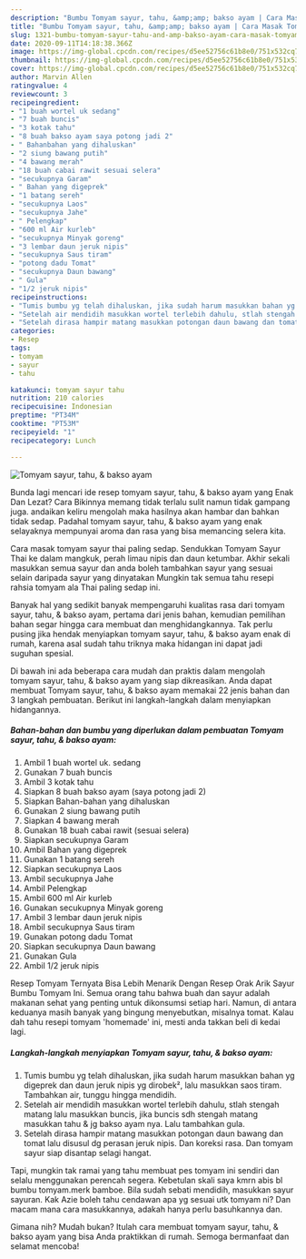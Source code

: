 ```yaml
---
description: "Bumbu Tomyam sayur, tahu, &amp;amp; bakso ayam | Cara Masak Tomyam sayur, tahu, &amp;amp; bakso ayam Yang Lezat Sekali"
title: "Bumbu Tomyam sayur, tahu, &amp;amp; bakso ayam | Cara Masak Tomyam sayur, tahu, &amp;amp; bakso ayam Yang Lezat Sekali"
slug: 1321-bumbu-tomyam-sayur-tahu-and-amp-bakso-ayam-cara-masak-tomyam-sayur-tahu-and-amp-bakso-ayam-yang-lezat-sekali
date: 2020-09-11T14:18:38.366Z
image: https://img-global.cpcdn.com/recipes/d5ee52756c61b8e0/751x532cq70/tomyam-sayur-tahu-bakso-ayam-foto-resep-utama.jpg
thumbnail: https://img-global.cpcdn.com/recipes/d5ee52756c61b8e0/751x532cq70/tomyam-sayur-tahu-bakso-ayam-foto-resep-utama.jpg
cover: https://img-global.cpcdn.com/recipes/d5ee52756c61b8e0/751x532cq70/tomyam-sayur-tahu-bakso-ayam-foto-resep-utama.jpg
author: Marvin Allen
ratingvalue: 4
reviewcount: 3
recipeingredient:
- "1 buah wortel uk sedang"
- "7 buah buncis"
- "3 kotak tahu"
- "8 buah bakso ayam saya potong jadi 2"
- " Bahanbahan yang dihaluskan"
- "2 siung bawang putih"
- "4 bawang merah"
- "18 buah cabai rawit sesuai selera"
- "secukupnya Garam"
- " Bahan yang digeprek"
- "1 batang sereh"
- "secukupnya Laos"
- "secukupnya Jahe"
- " Pelengkap"
- "600 ml Air kurleb"
- "secukupnya Minyak goreng"
- "3 lembar daun jeruk nipis"
- "secukupnya Saus tiram"
- "potong dadu Tomat"
- "secukupnya Daun bawang"
- " Gula"
- "1/2 jeruk nipis"
recipeinstructions:
- "Tumis bumbu yg telah dihaluskan, jika sudah harum masukkan bahan yg digeprek dan daun jeruk nipis yg dirobek², lalu masukkan saos tiram. Tambahkan air, tunggu hingga mendidih."
- "Setelah air mendidih masukkan wortel terlebih dahulu, stlah stengah matang lalu masukkan buncis, jika buncis sdh stengah matang masukkan tahu &amp; jg bakso ayam nya. Lalu tambahkan gula."
- "Setelah dirasa hampir matang masukkan potongan daun bawang dan tomat lalu disusul dg perasan jeruk nipis. Dan koreksi rasa. Dan tomyam sayur siap disantap selagi hangat."
categories:
- Resep
tags:
- tomyam
- sayur
- tahu

katakunci: tomyam sayur tahu 
nutrition: 210 calories
recipecuisine: Indonesian
preptime: "PT34M"
cooktime: "PT53M"
recipeyield: "1"
recipecategory: Lunch

---
```



![Tomyam sayur, tahu, &amp; bakso ayam](https://img-global.cpcdn.com/recipes/d5ee52756c61b8e0/751x532cq70/tomyam-sayur-tahu-bakso-ayam-foto-resep-utama.jpg)

Bunda lagi mencari ide resep tomyam sayur, tahu, &amp; bakso ayam yang Enak Dan Lezat? Cara Bikinnya memang tidak terlalu sulit namun tidak gampang juga. andaikan keliru mengolah maka hasilnya akan hambar dan bahkan tidak sedap. Padahal tomyam sayur, tahu, &amp; bakso ayam yang enak selayaknya mempunyai aroma dan rasa yang bisa memancing selera kita.

Cara masak tomyam sayur thai paling sedap. Sendukkan Tomyam Sayur Thai ke dalam mangkuk, perah limau nipis dan daun ketumbar. Akhir sekali masukkan semua sayur dan anda boleh tambahkan sayur yang sesuai selain daripada sayur yang dinyatakan Mungkin tak semua tahu resepi rahsia tomyam ala Thai paling sedap ini.

Banyak hal yang sedikit banyak mempengaruhi kualitas rasa dari tomyam sayur, tahu, &amp; bakso ayam, pertama dari jenis bahan, kemudian pemilihan bahan segar hingga cara membuat dan menghidangkannya. Tak perlu pusing jika hendak menyiapkan tomyam sayur, tahu, &amp; bakso ayam enak di rumah, karena asal sudah tahu triknya maka hidangan ini dapat jadi suguhan spesial.


Di bawah ini ada beberapa cara mudah dan praktis dalam mengolah tomyam sayur, tahu, &amp; bakso ayam yang siap dikreasikan. Anda dapat membuat Tomyam sayur, tahu, &amp; bakso ayam memakai 22 jenis bahan dan 3 langkah pembuatan. Berikut ini langkah-langkah dalam menyiapkan hidangannya.

<!--inarticleads1-->

##### Bahan-bahan dan bumbu yang diperlukan dalam pembuatan Tomyam sayur, tahu, &amp; bakso ayam:

1. Ambil 1 buah wortel uk. sedang
1. Gunakan 7 buah buncis
1. Ambil 3 kotak tahu
1. Siapkan 8 buah bakso ayam (saya potong jadi 2)
1. Siapkan  Bahan-bahan yang dihaluskan
1. Gunakan 2 siung bawang putih
1. Siapkan 4 bawang merah
1. Gunakan 18 buah cabai rawit (sesuai selera)
1. Siapkan secukupnya Garam
1. Ambil  Bahan yang digeprek
1. Gunakan 1 batang sereh
1. Siapkan secukupnya Laos
1. Ambil secukupnya Jahe
1. Ambil  Pelengkap
1. Ambil 600 ml Air kurleb
1. Gunakan secukupnya Minyak goreng
1. Ambil 3 lembar daun jeruk nipis
1. Ambil secukupnya Saus tiram
1. Gunakan potong dadu Tomat
1. Siapkan secukupnya Daun bawang
1. Gunakan  Gula
1. Ambil 1/2 jeruk nipis


Resep Tomyam Ternyata Bisa Lebih Menarik Dengan Resep Orak Arik Sayur Bumbu Tomyam Ini. Semua orang tahu bahwa buah dan sayur adalah makanan sehat yang penting untuk dikonsumsi setiap hari. Namun, di antara keduanya masih banyak yang bingung menyebutkan, misalnya tomat. Kalau dah tahu resepi tomyam &#39;homemade&#39; ini, mesti anda takkan beli di kedai lagi. 

<!--inarticleads2-->

##### Langkah-langkah menyiapkan Tomyam sayur, tahu, &amp; bakso ayam:

1. Tumis bumbu yg telah dihaluskan, jika sudah harum masukkan bahan yg digeprek dan daun jeruk nipis yg dirobek², lalu masukkan saos tiram. Tambahkan air, tunggu hingga mendidih.
1. Setelah air mendidih masukkan wortel terlebih dahulu, stlah stengah matang lalu masukkan buncis, jika buncis sdh stengah matang masukkan tahu &amp; jg bakso ayam nya. Lalu tambahkan gula.
1. Setelah dirasa hampir matang masukkan potongan daun bawang dan tomat lalu disusul dg perasan jeruk nipis. Dan koreksi rasa. Dan tomyam sayur siap disantap selagi hangat.


Tapi, mungkin tak ramai yang tahu membuat pes tomyam ini sendiri dan selalu menggunakan perencah segera. Kebetulan skali saya kmrn abis bl bumbu tomyam.merk bamboe. Bila sudah sebati mendidih, masukkan sayur sayuran. Kak Azie boleh tahu cendawan apa yg sesuai utk tomyam ni? Dan macam mana cara masukkannya, adakah hanya perlu basuhkannya dan. 

Gimana nih? Mudah bukan? Itulah cara membuat tomyam sayur, tahu, &amp; bakso ayam yang bisa Anda praktikkan di rumah. Semoga bermanfaat dan selamat mencoba!
